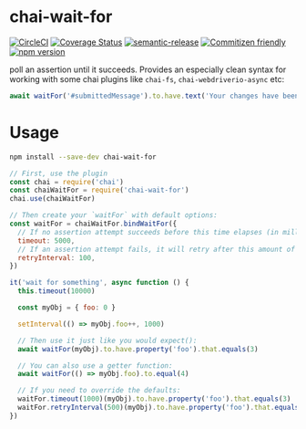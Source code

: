 # chai-wait-for

[![CircleCI](https://circleci.com/gh/jcoreio/chai-wait-for.svg?style=svg)](https://circleci.com/gh/jcoreio/chai-wait-for)
[![Coverage Status](https://codecov.io/gh/jcoreio/chai-wait-for/branch/master/graph/badge.svg)](https://codecov.io/gh/jcoreio/chai-wait-for)
[![semantic-release](https://img.shields.io/badge/%20%20%F0%9F%93%A6%F0%9F%9A%80-semantic--release-e10079.svg)](https://github.com/semantic-release/semantic-release)
[![Commitizen friendly](https://img.shields.io/badge/commitizen-friendly-brightgreen.svg)](http://commitizen.github.io/cz-cli/)
[![npm version](https://badge.fury.io/js/chai-wait-for.svg)](https://badge.fury.io/js/chai-wait-for)

poll an assertion until it succeeds. Provides an especially clean syntax for working with some chai plugins like `chai-fs`, `chai-webdriverio-async` etc:

```js
await waitFor('#submittedMessage').to.have.text('Your changes have been saved!')
```

# Usage

```sh
npm install --save-dev chai-wait-for
```

```js
// First, use the plugin
const chai = require('chai')
const chaiWaitFor = require('chai-wait-for')
chai.use(chaiWaitFor)

// Then create your `waitFor` with default options:
const waitFor = chaiWaitFor.bindWaitFor({
  // If no assertion attempt succeeds before this time elapses (in milliseconds), the waitFor will fail.
  timeout: 5000,
  // If an assertion attempt fails, it will retry after this amount of time (in milliseconds)
  retryInterval: 100,
})

it('wait for something', async function () {
  this.timeout(10000)

  const myObj = { foo: 0 }

  setInterval(() => myObj.foo++, 1000)

  // Then use it just like you would expect():
  await waitFor(myObj).to.have.property('foo').that.equals(3)

  // You can also use a getter function:
  await waitFor(() => myObj.foo).to.equal(4)

  // If you need to override the defaults:
  waitFor.timeout(1000)(myObj).to.have.property('foo').that.equals(3)
  waitFor.retryInterval(500)(myObj).to.have.property('foo').that.equals(3)
})
```
